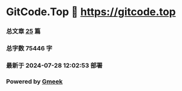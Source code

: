 # GitCode.Top :link: https://gitcode.top 
### 总文章 [25](https://gitcode.top/archive.html) 篇 
### 总字数 75446 字
### 最新于 2024-07-28 12:02:53 部署 
### Powered by [Gmeek](https://github.com/Meekdai/Gmeek)
